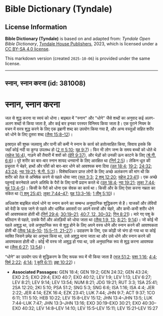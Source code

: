 # Bible Dictionary (Tyndale)

## License Information

**Bible Dictionary (Tyndale)** is based on and adapted from: _Tyndale Open Bible Dictionary_, [Tyndale House Publishers](https://tyndaleopenresources.com/), 2023, which is licensed under a [CC BY-SA 4.0 license](https://creativecommons.org/licenses/by-sa/4.0/legalcode.en).

This markdown version (created `2025-10-06`) is provided under the same license.



--------------------------------

## स्नान, स्नान करना (id: 381008)

स्नान, स्नान करना
=================

जल से शुद्ध करना या स्वयं को धोना। बाइबल में "स्नान" और "धोने" जैसे शब्दों का अनुवाद कई अलग\-अलग शब्दों से किया जाता है, और कई बार इनका परस्पर विनिमय किया जाता है। एक पुराने नियम के वचन में वस्त्र शुद्ध करने के लिए एक इब्रानी शब्द का उपयोग किया गया है, और अन्य वस्तुओं सहित शरीर को धोने के लिए दूसरा शब्द ([लैव्य 15:8–12](https://ref.ly/Lev15:8-Lev15:12))।

इस्राएल की शुष्क जलवायु और पानी की कमी ने स्नान के कार्य को हतोत्साहित किया, सिवाय इसके कि जहाँ कोई नदी या कुण्ड उपलब्ध हो ([2 रा 5:10](https://ref.ly/2Kgs5:10); [यूह 9:7](https://ref.ly/John9:7))। फिर भी लोग जन्म के समय बच्चों को धोते थे ([यहेज 16:4](https://ref.ly/Ezek16:4)), गाड़ने की तैयारी में शवों को ([प्रेरि 9:37](https://ref.ly/Acts9:37)), और भेड़ों को उनकी ऊन काटने के लिए ([श्रे.गी. 6:6](https://ref.ly/Song6:6))। पूरे शरीर का बार\-बार स्नान शायद धनवानों के लिए आरक्षित था ([निर्ग 2:5](https://ref.ly/Exod2:5))। लेकिन धूल की प्रचुरता ने चेहरे, हाथों और पाँवों को बार\-बार धोने को आवश्यक बना दिया ([उत 18:4](https://ref.ly/Gen18:4); [19:2](https://ref.ly/Gen19:2); [24:32](https://ref.ly/Gen24:32); [43:24](https://ref.ly/Gen43:24); [न्या 19:21](https://ref.ly/Judg19:21); [श्रे.गी. 5:3](https://ref.ly/Song5:3))। विशेषाधिकार प्राप्त लोगों के लिए अच्छे अलंकरण की मांग थी कि शरीर को तेल से अभिषेक करने से पहले धोया जाए ([रूत 3:3](https://ref.ly/Ruth3:3); [2 शमू 12:20](https://ref.ly/2Sam12:20); [यहेज 23:41](https://ref.ly/Ezek23:41))। एक अच्छे पहुनाई करनेवाले अपने अतिथि के पैरों के लिए पानी प्रदान करते थे ([उत 18:4](https://ref.ly/Gen18:4); [न्या 19:21](https://ref.ly/Judg19:21); [लूका 7:44](https://ref.ly/Luke7:44); [यूह 13:4–5](https://ref.ly/John13:4-John13:5))। किसी के पैरों को धोना एक सेवक का कार्य था। किसी और के लिए ऐसा करना नम्रता का संकेत था ([1 शमू 25:41](https://ref.ly/1Sam25:41); [लूका 7:44–47](https://ref.ly/Luke7:44-Luke7:47); [यूह 13:3–16](https://ref.ly/John13:3-John13:16); [1 तीमु 5:10](https://ref.ly/1Tim5:10))।

अधिकांश बाइबिल संदर्भ धोने या स्नान करने का सम्बन्ध अनुष्ठानिक शुद्धिकरण से है। याजकों और लेवियों को वेदी के पास जाने से पहले और धार्मिक अवसरों पर अपने वस्त्रों और चेहरे, और कभी\-कभी शरीर धोने की आवश्यकता होती थी ([निर्ग 29:4](https://ref.ly/Exod29:4); [30:19–21](https://ref.ly/Exod30:19-Exod30:21); [40:7, 12, 30–32](https://ref.ly/Exod40:7,Exod40:12,Exod40:30-Exod40:32); [गिन 8:21](https://ref.ly/Num8:21))। मारे गए पशु के बलिदान से पहले, उसके पैरों और अंतड़ियों को धोया जाता था ([लैव्य 1:9, 13](https://ref.ly/Lev1:9,Lev1:13); [8:21](https://ref.ly/Lev8:21); [9:14](https://ref.ly/Lev9:14))। जो कोई भी पहले अशुद्ध था, उसे अनुष्ठानिक रूप से शुद्ध होने के लिए अपने वस्त्र धोने और स्नान करने की आवश्यकता होती थी ([लैव्य 14:8–10](https://ref.ly/Lev14:8-Lev14:10); [15:5–11, 21–27](https://ref.ly/Lev15:5-Lev15:11,Lev15:21-Lev15:27))। उदाहरण के लिए, एक कोढ़ी जो चंगा हो गया था या कोई व्यक्ति जिसने प्रमेह का अनुभव किया था, उसे अशुद्ध माना जाता था और उसे धोने और स्नान करने की आवश्यकता होती थी। कोई भी वस्त्र जो अशुद्ध हो गया था, उसे अनुष्ठानिक रूप से शुद्ध करना आवश्यक था ([लैव्य 6:27](https://ref.ly/Lev6:27); [13:54](https://ref.ly/Lev13:54))।

“धोने” का उपयोग पाप से शुद्धिकरण के लिए रूपक रूप में भी किया जाता है ([भज 51:2](https://ref.ly/Ps51:2); [यशा 1:16](https://ref.ly/Isa1:16); [4:4](https://ref.ly/Isa4:4); [यिर्म 2:22](https://ref.ly/Jer2:22); [4:14](https://ref.ly/Jer4:14); [1 कुरि 6:11](https://ref.ly/1Cor6:11); [इब्रा 10:22](https://ref.ly/Heb10:22))।

* **Associated Passages:** GEN 18:4; GEN 19:2; GEN 24:32; GEN 43:24; EXO 2:5; EXO 29:4; EXO 40:7; EXO 40:12; LEV 1:9; LEV 1:13; LEV 6:27; LEV 8:21; LEV 9:14; LEV 13:54; NUM 8:21; JDG 19:21; RUT 3:3; 1SA 25:41; 2SA 12:20; 2KI 5:10; PSA 51:2; SNG 5:3; SNG 6:6; ISA 1:16; ISA 4:4; JER 2:22; JER 4:14; EZK 16:4; EZK 23:41; LUK 7:44; JHN 9:7; ACT 9:37; 1CO 6:11; 1TI 5:10; HEB 10:22; LEV 15:8–LEV 15:12; JHN 13:4–JHN 13:5; LUK 7:44–LUK 7:47; JHN 13:3–JHN 13:16; EXO 30:19–EXO 30:21; EXO 40:30–EXO 40:32; LEV 14:8–LEV 14:10; LEV 15:5–LEV 15:11; LEV 15:21–LEV 15:27

